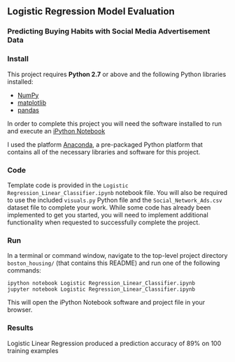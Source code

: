 ## Logistic Regression Model Evaluation 
### Predicting Buying Habits with Social Media Advertisement Data

### Install

This project requires **Python 2.7** or above and the following Python libraries installed:

- [NumPy](http://www.numpy.org/)
- [matplotlib](http://matplotlib.org/)
- [pandas](https://pandas.pydata.org/)

In order to complete this project you will need the software installed to run and execute an [iPython Notebook](http://ipython.org/notebook.html)

I used the platform [Anaconda](https://www.continuum.io/downloads), a pre-packaged Python platform that contains all of the necessary libraries and software for this project. 

### Code

Template code is provided in the `Logistic Regression_Linear_Classifier.ipynb` notebook file. You will also be required to use the included `visuals.py` Python file and the `Social_Network_Ads.csv` dataset file to complete your work. While some code has already been implemented to get you started, you will need to implement additional functionality when requested to successfully complete the project.

### Run

In a terminal or command window, navigate to the top-level project directory `boston_housing/` (that contains this README) and run one of the following commands:

```ipython notebook Logistic Regression_Linear_Classifier.ipynb```  
```jupyter notebook Logistic Regression_Linear_Classifier.ipynb```

This will open the iPython Notebook software and project file in your browser.

### Results

Logistic Linear Regression produced a prediction accuracy of 89% on 100 training examples


